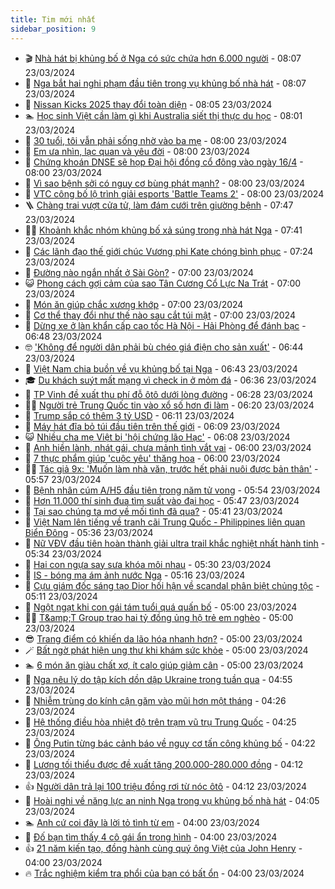 ```yaml
---
title: Tim mới nhất
sidebar_position: 9
---
```


<!-- vnexpress-tin-moi-nhat:START -->
- 🎬 [Nhà hát bị khủng bố ở Nga có sức chứa hơn 6.000 người](https://vnexpress.net/nha-hat-bi-khung-bo-o-nga-co-suc-chua-hon-6-000-nguoi-4725694.html) - 08:07 23/03/2024
- 🐎 [Nga bắt hai nghi phạm đầu tiên trong vụ khủng bố nhà hát](https://vnexpress.net/nga-bat-hai-nghi-pham-dau-tien-trong-vu-khung-bo-nha-hat-4725813.html) - 08:07 23/03/2024
- 🦍 [Nissan Kicks 2025 thay đổi toàn diện](https://vnexpress.net/nissan-kicks-2025-thay-doi-toan-dien-4725662.html) - 08:05 23/03/2024
- 🏊 [Học sinh Việt cần làm gì khi Australia siết thị thực du học](https://vnexpress.net/hoc-sinh-viet-can-lam-gi-khi-australia-siet-thi-thuc-du-hoc-4725475.html) - 08:01 23/03/2024
- 🎊 [30 tuổi, tôi vẫn phải sống nhờ vào ba mẹ](https://vnexpress.net/30-tuoi-toi-van-phai-song-nho-vao-ba-me-4725678.html) - 08:00 23/03/2024
- 🎃 [Em ưa nhìn, lạc quan và yêu đời](https://vnexpress.net/em-ua-nhin-lac-quan-va-yeu-doi-4725620.html) - 08:00 23/03/2024
- 🧰 [Chứng khoán DNSE sẽ họp Đại hội đồng cổ đông vào ngày 16/4](https://vnexpress.net/chung-khoan-dnse-se-hop-dai-hoi-dong-co-dong-vao-ngay-16-4-4725807.html) - 08:00 23/03/2024
- 🔭 [Vì sao bệnh sởi có nguy cơ bùng phát mạnh?](https://vnexpress.net/vi-sao-benh-soi-co-nguy-co-bung-phat-manh-4725743.html) - 08:00 23/03/2024
- 🫶 [VTC công bố lộ trình giải esports &#39;Battle Teams 2&#39;](https://vnexpress.net/vtc-cong-bo-lo-trinh-giai-esports-battle-teams-2-4724531.html) - 08:00 23/03/2024
- 🪜 [Chàng trai vượt cửa tử, làm đám cưới trên giường bệnh](https://vnexpress.net/chang-trai-vuot-cua-tu-lam-dam-cuoi-tren-giuong-benh-4725780.html) - 07:47 23/03/2024
- 👨‍🏫 [Khoảnh khắc nhóm khủng bố xả súng trong nhà hát Nga](https://vnexpress.net/khoanh-khac-nhom-khung-bo-xa-sung-trong-nha-hat-nga-4725800.html) - 07:41 23/03/2024
- 🎊 [Các lãnh đạo thế giới chúc Vương phi Kate chóng bình phục](https://vnexpress.net/cac-lanh-dao-the-gioi-chuc-vuong-phi-kate-chong-binh-phuc-4725798.html) - 07:24 23/03/2024
- 🎊 [Đường nào ngắn nhất ở Sài Gòn?](https://vnexpress.net/duong-nao-ngan-nhat-o-sai-gon-4722593.html) - 07:00 23/03/2024
- 😺 [Phong cách gợi cảm của sao Tân Cương Cổ Lực Na Trát](https://vnexpress.net/phong-cach-goi-cam-cua-sao-tan-cuong-co-luc-na-trat-4709745.html) - 07:00 23/03/2024
- 🐘 [Món ăn giúp chắc xương khớp](https://vnexpress.net/mon-an-giup-chac-xuong-khop-4725697.html) - 07:00 23/03/2024
- 🌁 [Cơ thể thay đổi như thế nào sau cắt túi mật](https://vnexpress.net/co-the-thay-doi-nhu-the-nao-sau-cat-tui-mat-4725636.html) - 07:00 23/03/2024
- 🐲 [Dừng xe ở làn khẩn cấp cao tốc Hà Nội - Hải Phòng để đánh bạc](https://vnexpress.net/dung-xe-o-lan-khan-cap-cao-toc-ha-noi-hai-phong-de-danh-bac-4725792.html) - 06:48 23/03/2024
- 🤓 [&#39;Không để người dân phải bù chéo giá điện cho sản xuất&#39;](https://vnexpress.net/khong-de-nguoi-dan-phai-bu-cheo-gia-dien-cho-san-xuat-4725790.html) - 06:44 23/03/2024
- 💪 [Việt Nam chia buồn về vụ khủng bố tại Nga](https://vnexpress.net/viet-nam-chia-buon-ve-vu-khung-bo-tai-nga-4725784.html) - 06:43 23/03/2024
- 🎓 [Du khách suýt mất mạng vì check in ở mỏm đá](https://vnexpress.net/du-khach-suyt-mat-mang-vi-check-in-o-mom-da-4725763.html) - 06:36 23/03/2024
- 🫣 [TP Vinh đề xuất thu phí đỗ ôtô dưới lòng đường](https://vnexpress.net/tp-vinh-de-xuat-thu-phi-do-oto-duoi-long-duong-4725771.html) - 06:28 23/03/2024
- 🧑‍💻 [Người trẻ Trung Quốc tin vào xổ số hơn đi làm](https://vnexpress.net/nguoi-tre-trung-quoc-tin-vao-xo-so-hon-di-lam-4725762.html) - 06:20 23/03/2024
- 🐲 [Trump sắp có thêm 3 tỷ USD](https://vnexpress.net/trump-sap-co-them-3-ty-usd-4725748.html) - 06:11 23/03/2024
- 🌝 [Máy hát đĩa bỏ túi đầu tiên trên thế giới](https://vnexpress.net/may-hat-dia-bo-tui-dau-tien-tren-the-gioi-4725695.html) - 06:09 23/03/2024
- 😺 [Nhiều cha mẹ Việt bị &#39;hội chứng lão Hạc&#39;](https://vnexpress.net/nhieu-cha-me-viet-bi-hoi-chung-lao-hac-4725770.html) - 06:08 23/03/2024
- 🐎 [Anh hiền lành, nhát gái, chưa mảnh tình vắt vai](https://vnexpress.net/anh-hien-lanh-nhat-gai-chua-manh-tinh-vat-vai-4725621.html) - 06:00 23/03/2024
- 🎡 [7 thực phẩm giúp &#39;cuộc yêu&#39; thăng hoa](https://vnexpress.net/7-thuc-pham-giup-cuoc-yeu-thang-hoa-4725381.html) - 06:00 23/03/2024
- 👨‍🏫 [Tác giả 9x: &#39;Muốn làm nhà văn, trước hết phải nuôi được bản thân&#39;](https://vnexpress.net/tac-gia-9x-muon-lam-nha-van-truoc-het-phai-nuoi-duoc-ban-than-4718764.html) - 05:57 23/03/2024
- 🦆 [Bệnh nhân cúm A/H5 đầu tiên trong năm tử vong](https://vnexpress.net/benh-nhan-cum-a-h5-dau-tien-trong-nam-tu-vong-4725775.html) - 05:54 23/03/2024
- 🚦 [Hơn 11.000 thí sinh đua tìm suất vào đại học](https://vnexpress.net/hon-11-000-thi-sinh-dua-tim-suat-vao-dai-hoc-4725755.html) - 05:47 23/03/2024
- 💫 [Tại sao chúng ta mơ về mối tình đã qua?](https://vnexpress.net/tai-sao-chung-ta-mo-ve-moi-tinh-da-qua-4725739.html) - 05:41 23/03/2024
- 🎉 [Việt Nam lên tiếng về tranh cãi Trung Quốc - Philippines liên quan Biển Đông](https://vnexpress.net/viet-nam-len-tieng-ve-tranh-cai-trung-quoc-philippines-lien-quan-bien-dong-4725772.html) - 05:36 23/03/2024
- 🌋 [Nữ VĐV đầu tiên hoàn thành giải ultra trail khắc nghiệt nhất hành tinh](https://vnexpress.net/nu-vdv-dau-tien-hoan-thanh-giai-ultra-trail-khac-nghiet-nhat-hanh-tinh-4725754.html) - 05:34 23/03/2024
- 🤖 [Hai con ngựa say sưa khóa môi nhau](https://vnexpress.net/hai-con-ngua-say-sua-khoa-moi-nhau-4725421.html) - 05:30 23/03/2024
- 🦏 [IS - bóng ma ám ảnh nước Nga](https://vnexpress.net/is-bong-ma-am-anh-nuoc-nga-4725660.html) - 05:16 23/03/2024
- 🦩 [Cựu giám đốc sáng tạo Dior hối hận về scandal phân biệt chủng tộc](https://vnexpress.net/cuu-giam-doc-sang-tao-dior-hoi-han-ve-scandal-phan-biet-chung-toc-4725423.html) - 05:11 23/03/2024
- 👺 [Ngột ngạt khi con gái tám tuổi quá quấn bố](https://vnexpress.net/ngot-ngat-khi-con-gai-tam-tuoi-qua-quan-bo-4725681.html) - 05:00 23/03/2024
- 🧑‍🏫 [T&amp;amp;T Group trao hai tỷ đồng ủng hộ trẻ em nghèo](https://vnexpress.net/t-t-group-trao-hai-ty-dong-ung-ho-tre-em-ngheo-4725758.html) - 05:00 23/03/2024
- 😎 [Trang điểm có khiến da lão hóa nhanh hơn?](https://vnexpress.net/trang-diem-co-khien-da-lao-hoa-nhanh-hon-4725702.html) - 05:00 23/03/2024
- 🪄 [Bất ngờ phát hiện ung thư khi khám sức khỏe](https://vnexpress.net/bat-ngo-phat-hien-ung-thu-khi-kham-suc-khoe-4725670.html) - 05:00 23/03/2024
- 🏊 [6 món ăn giàu chất xơ, ít calo giúp giảm cân](https://vnexpress.net/6-mon-an-giau-chat-xo-it-calo-giup-giam-can-4725614.html) - 05:00 23/03/2024
- 💃 [Nga nêu lý do tập kích dồn dập Ukraine trong tuần qua](https://vnexpress.net/nga-neu-ly-do-tap-kich-don-dap-ukraine-trong-tuan-qua-4725737.html) - 04:55 23/03/2024
- 🦆 [Nhiễm trùng do kính cận găm vào mũi hơn một tháng](https://vnexpress.net/nhiem-trung-do-kinh-can-gam-vao-mui-hon-mot-thang-4725746.html) - 04:26 23/03/2024
- 🎊 [Hệ thống điều hòa nhiệt độ trên trạm vũ trụ Trung Quốc](https://vnexpress.net/he-thong-dieu-hoa-nhiet-do-tren-tram-vu-tru-trung-quoc-4725663.html) - 04:25 23/03/2024
- 👺 [Ông Putin từng bác cảnh báo về nguy cơ tấn công khủng bố](https://vnexpress.net/ong-putin-tung-bac-canh-bao-ve-nguy-co-tan-cong-khung-bo-4725742.html) - 04:22 23/03/2024
- 🎡 [Lương tối thiểu được đề xuất tăng 200.000-280.000 đồng](https://vnexpress.net/luong-toi-thieu-duoc-de-xuat-tang-200-000-280-000-dong-4725728.html) - 04:12 23/03/2024
- 👍 [Người dân trả lại 100 triệu đồng rơi từ nóc ôtô](https://vnexpress.net/nguoi-dan-tra-lai-100-trieu-dong-roi-tu-noc-oto-4725714.html) - 04:12 23/03/2024
- 🐎 [Hoài nghi về năng lực an ninh Nga trong vụ khủng bố nhà hát](https://vnexpress.net/hoai-nghi-ve-nang-luc-an-ninh-nga-trong-vu-khung-bo-nha-hat-4725684.html) - 04:05 23/03/2024
- 🏊 [Anh cứ coi đây là lời tỏ tình từ em](https://vnexpress.net/anh-cu-coi-day-la-loi-to-tinh-tu-em-4725622.html) - 04:00 23/03/2024
- 🦩 [Đố bạn tìm thấy 4 cô gái ẩn trong hình](https://vnexpress.net/do-ban-tim-thay-4-co-gai-an-trong-hinh-4720859.html) - 04:00 23/03/2024
- 👍 [21 năm kiến tạo, đồng hành cùng quý ông Việt của John Henry](https://vnexpress.net/21-nam-kien-tao-dong-hanh-cung-quy-ong-viet-cua-john-henry-4725735.html) - 04:00 23/03/2024
- 🔥 [Trắc nghiệm kiểm tra phổi của bạn có bất ổn](https://vnexpress.net/trac-nghiem-kiem-tra-phoi-cua-ban-co-bat-on-4725618.html) - 04:00 23/03/2024<!-- vnexpress-tin-moi-nhat:END -->
